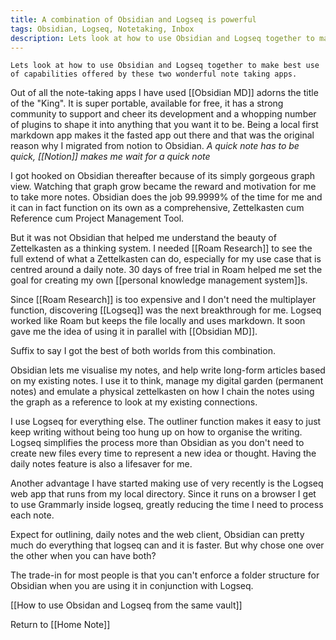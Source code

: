 ```yaml
---
title: A combination of Obsidian and Logseq is powerful
tags: Obsidian, Logseq, Notetaking, Inbox
description: Lets look at how to use Obsidian and Logseq together to make best use of capabilities offered by these two wonderful note taking apps.
---
```

```
Lets look at how to use Obsidian and Logseq together to make best use of capabilities offered by these two wonderful note taking apps.
```

Out of all the note-taking apps I have used [[Obsidian MD]] adorns the title of the "King". It is super portable, available for free, it has a strong community to support and cheer its development and a whopping number of plugins to shape it into anything that you want it to be. Being a local first markdown app makes it the fasted app out there and that was the original reason why I migrated from notion to Obsidian. *A quick note has to be quick, [[Notion]] makes me wait for a  quick note*

I got hooked on Obsidian thereafter because of its simply gorgeous graph view. Watching that graph grow became the reward and motivation for me to take more notes. Obsidian does the job 99.9999% of the time for me and it can in fact function on its own as a comprehensive, Zettelkasten cum Reference cum Project Management Tool.

But it was not Obsidian that helped me understand the beauty of Zettelkasten as a thinking system. I needed [[Roam Research]] to see the full extend of what a Zettelkasten can do, especially for my use case that is centred around a daily note. 30 days of free trial in Roam helped me set the goal for creating my own [[personal knowledge management system]]s.

Since [[Roam Research]] is too expensive and I don't need the multiplayer function, discovering [[Logseq]] was the next breakthrough for me. Logseq worked like Roam but keeps the file locally and uses markdown. It soon gave me the idea of using it in parallel with [[Obsidian MD]].

Suffix to say I got the best of both worlds from this combination.

Obsidian lets me visualise my notes, and help write long-form articles based on my existing notes. I use it to think, manage my digital garden (permanent notes) and emulate a physical zettelkasten on how I chain the notes using the graph as a reference to look at my existing connections.

I use Logseq for everything else. The outliner function makes it easy to just keep writing without being too hung up on how to organise the writing. Logseq simplifies the process more than Obsidian as you don't need to create new files every time to represent a new idea or thought.  Having the daily notes feature is also a lifesaver for me.

Another advantage I have started making use of very recently is the Logseq web app that runs from my local directory. Since it runs on a browser I get to use Grammarly inside logseq, greatly reducing the time I need to process each note.

Expect for outlining, daily notes and the web client, Obsidian can pretty much do everything that logseq can and it is faster. But why chose one over the other when you can have both?

The trade-in for most people is that you can't enforce a folder structure for Obsidian when you are using it in conjunction with Logseq.




[[How to use Obsidan and Logseq from the same vault]]
























Return to [[Home Note]]